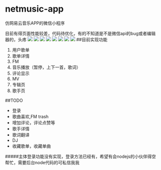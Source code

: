 # netmusic-app
仿网易云音乐APP的微信小程序

目前有得页面性能较差，代码待优化，有的不知道是不是微信api的bug或者编辑器的，头疼
<image src="http://7vik7b.com1.z0.glb.clouddn.com/IMG_4271.PNG"/>
<image src="http://7vik7b.com1.z0.glb.clouddn.com/IMG_4274.PNG"/>
<image src="http://7vik7b.com1.z0.glb.clouddn.com/IMG_4272.PNG"/>
<image src="http://7vik7b.com1.z0.glb.clouddn.com/IMG_4276.PNG"/>
<image src="http://7vik7b.com1.z0.glb.clouddn.com/IMG_4277.PNG"/>
<image src="http://7vik7b.com1.z0.glb.clouddn.com/IMG_4275.PNG"/>
<image src="http://7vik7b.com1.z0.glb.clouddn.com/IMG_4273.PNG"/>
<image src="http://7vik7b.com1.z0.glb.clouddn.com/IMG_4278.PNG"/>
##目前实现功能

1. 用户歌单
2. 歌单详情
3. FM
4. 音乐播放（暂停，上下一首，歌词）
5. 评论显示
6. MV
7. 专辑页
8. 歌手页

##TODO

* 登录
* 歌曲喜欢,FM trash
* 增加评论，评论点赞等
* 歌手详情
* 歌词翻译
* DJ
* 收藏歌单，收藏单曲



#####主体登录功能没有实现，登录方法已经有，希望有会nodejs的小伙伴得空帮忙，需要后台node代码的可私信我我
